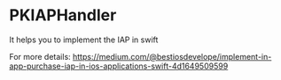 # PKIAPHandler
It helps you to implement the IAP in swift

For more details: https://medium.com/@bestiosdevelope/implement-in-app-purchase-iap-in-ios-applications-swift-4d1649509599


